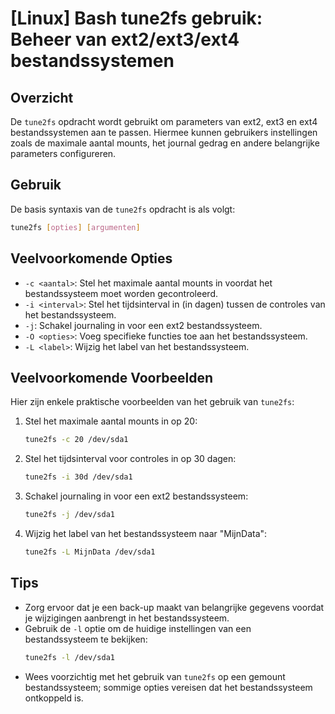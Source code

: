 # [Linux] Bash tune2fs gebruik: Beheer van ext2/ext3/ext4 bestandssystemen

## Overzicht
De `tune2fs` opdracht wordt gebruikt om parameters van ext2, ext3 en ext4 bestandssystemen aan te passen. Hiermee kunnen gebruikers instellingen zoals de maximale aantal mounts, het journal gedrag en andere belangrijke parameters configureren.

## Gebruik
De basis syntaxis van de `tune2fs` opdracht is als volgt:

```bash
tune2fs [opties] [argumenten]
```

## Veelvoorkomende Opties
- `-c <aantal>`: Stel het maximale aantal mounts in voordat het bestandssysteem moet worden gecontroleerd.
- `-i <interval>`: Stel het tijdsinterval in (in dagen) tussen de controles van het bestandssysteem.
- `-j`: Schakel journaling in voor een ext2 bestandssysteem.
- `-O <opties>`: Voeg specifieke functies toe aan het bestandssysteem.
- `-L <label>`: Wijzig het label van het bestandssysteem.

## Veelvoorkomende Voorbeelden
Hier zijn enkele praktische voorbeelden van het gebruik van `tune2fs`:

1. Stel het maximale aantal mounts in op 20:
   ```bash
   tune2fs -c 20 /dev/sda1
   ```

2. Stel het tijdsinterval voor controles in op 30 dagen:
   ```bash
   tune2fs -i 30d /dev/sda1
   ```

3. Schakel journaling in voor een ext2 bestandssysteem:
   ```bash
   tune2fs -j /dev/sda1
   ```

4. Wijzig het label van het bestandssysteem naar "MijnData":
   ```bash
   tune2fs -L MijnData /dev/sda1
   ```

## Tips
- Zorg ervoor dat je een back-up maakt van belangrijke gegevens voordat je wijzigingen aanbrengt in het bestandssysteem.
- Gebruik de `-l` optie om de huidige instellingen van een bestandssysteem te bekijken:
  ```bash
  tune2fs -l /dev/sda1
  ```
- Wees voorzichtig met het gebruik van `tune2fs` op een gemount bestandssysteem; sommige opties vereisen dat het bestandssysteem ontkoppeld is.